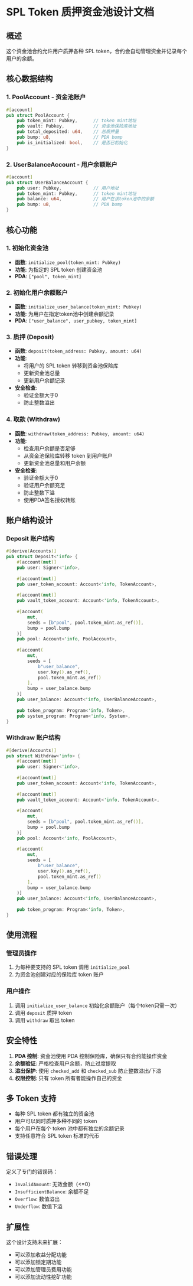 # SPL Token 质押资金池设计文档

## 概述

这个资金池合约允许用户质押各种 SPL token，合约会自动管理资金并记录每个用户的余额。

## 核心数据结构

### 1. PoolAccount - 资金池账户
```rust
#[account]
pub struct PoolAccount {
    pub token_mint: Pubkey,      // token mint地址
    pub vault: Pubkey,           // 资金池保险库地址
    pub total_deposited: u64,    // 总质押量
    pub bump: u8,                // PDA bump
    pub is_initialized: bool,    // 是否已初始化
}
```

### 2. UserBalanceAccount - 用户余额账户
```rust
#[account]
pub struct UserBalanceAccount {
    pub user: Pubkey,            // 用户地址
    pub token_mint: Pubkey,      // token mint地址
    pub balance: u64,            // 用户在该token池中的余额
    pub bump: u8,                // PDA bump
}
```

## 核心功能

### 1. 初始化资金池
- **函数**: `initialize_pool(token_mint: Pubkey)`
- **功能**: 为指定的 SPL token 创建资金池
- **PDA**: `["pool", token_mint]`

### 2. 初始化用户余额账户
- **函数**: `initialize_user_balance(token_mint: Pubkey)`
- **功能**: 为用户在指定token池中创建余额记录
- **PDA**: `["user_balance", user_pubkey, token_mint]`

### 3. 质押 (Deposit)
- **函数**: `deposit(token_address: Pubkey, amount: u64)`
- **功能**: 
  - 将用户的 SPL token 转移到资金池保险库
  - 更新资金池总量
  - 更新用户余额记录
- **安全检查**: 
  - 验证金额大于0
  - 防止整数溢出

### 4. 取款 (Withdraw)
- **函数**: `withdraw(token_address: Pubkey, amount: u64)`
- **功能**:
  - 检查用户余额是否足够
  - 从资金池保险库转移 token 到用户账户
  - 更新资金池总量和用户余额
- **安全检查**:
  - 验证金额大于0
  - 验证用户余额充足
  - 防止整数下溢
  - 使用PDA签名授权转账

## 账户结构设计

### Deposit 账户结构
```rust
#[derive(Accounts)]
pub struct Deposit<'info> {
    #[account(mut)]
    pub user: Signer<'info>,
    
    #[account(mut)]
    pub user_token_account: Account<'info, TokenAccount>,
    
    #[account(mut)]
    pub vault_token_account: Account<'info, TokenAccount>,
    
    #[account(
        mut,
        seeds = [b"pool", pool.token_mint.as_ref()],
        bump = pool.bump
    )]
    pub pool: Account<'info, PoolAccount>,
    
    #[account(
        mut,
        seeds = [
            b"user_balance",
            user.key().as_ref(),
            pool.token_mint.as_ref()
        ],
        bump = user_balance.bump
    )]
    pub user_balance: Account<'info, UserBalanceAccount>,
    
    pub token_program: Program<'info, Token>,
    pub system_program: Program<'info, System>,
}
```

### Withdraw 账户结构
```rust
#[derive(Accounts)]
pub struct Withdraw<'info> {
    #[account(mut)]
    pub user: Signer<'info>,
    
    #[account(mut)]
    pub user_token_account: Account<'info, TokenAccount>,
    
    #[account(mut)]
    pub vault_token_account: Account<'info, TokenAccount>,
    
    #[account(
        mut,
        seeds = [b"pool", pool.token_mint.as_ref()],
        bump = pool.bump
    )]
    pub pool: Account<'info, PoolAccount>,
    
    #[account(
        mut,
        seeds = [
            b"user_balance",
            user.key().as_ref(),
            pool.token_mint.as_ref()
        ],
        bump = user_balance.bump
    )]
    pub user_balance: Account<'info, UserBalanceAccount>,
    
    pub token_program: Program<'info, Token>,
}
```

## 使用流程

### 管理员操作
1. 为每种要支持的 SPL token 调用 `initialize_pool`
2. 为资金池创建对应的保险库 token 账户

### 用户操作
1. 调用 `initialize_user_balance` 初始化余额账户（每个token只需一次）
2. 调用 `deposit` 质押 token
3. 调用 `withdraw` 取出 token

## 安全特性

1. **PDA 控制**: 资金池使用 PDA 控制保险库，确保只有合约能操作资金
2. **余额验证**: 严格检查用户余额，防止过度提取
3. **溢出保护**: 使用 `checked_add` 和 `checked_sub` 防止整数溢出/下溢
4. **权限控制**: 只有 token 所有者能操作自己的资金

## 多 Token 支持

- 每种 SPL token 都有独立的资金池
- 用户可以同时质押多种不同的 token
- 每个用户在每个 token 池中都有独立的余额记录
- 支持任意符合 SPL token 标准的代币

## 错误处理

定义了专门的错误码：
- `InvalidAmount`: 无效金额（<=0）
- `InsufficientBalance`: 余额不足
- `Overflow`: 数值溢出
- `Underflow`: 数值下溢

## 扩展性

这个设计支持未来扩展：
- 可以添加收益分配功能
- 可以添加锁定期功能
- 可以添加管理员费用功能
- 可以添加流动性挖矿功能
